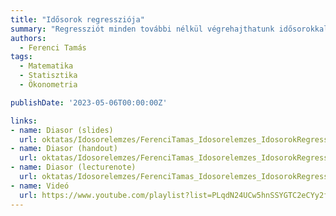 ```yaml
---
title: "Idősorok regressziója"
summary: "Regressziót minden további nélkül végrehajthatunk idősorokkal: a lineáris modell változtatás nélkül felhasználható, csak az eredményváltozó és a magyarázó változók most idősorok lesznek. Ez a gondolat nagyon sokféle konkrét modellhez elvezet annak függvényében, hogy pontosan milyen idősorokat használunk magyarázó változóként; ezeket részletesen át fogjuk tekinteni. A másik fontos problémakör amit meg fogunk beszélni, hogy vajon a modell becslésén, és különösen a becslés tulajdonságain, a szükséges modellfeltevéseken mit változtat az, ha idősorokat regresszálunk egymással."
authors:
  - Ferenci Tamás
tags:
  - Matematika
  - Statisztika
  - Ökonometria

publishDate: '2023-05-06T00:00:00Z'

links:
- name: Diasor (slides)
  url: oktatas/Idosorelemzes/FerenciTamas_Idosorelemzes_IdosorokRegresszioja_slides.pdf
- name: Diasor (handout)
  url: oktatas/Idosorelemzes/FerenciTamas_Idosorelemzes_IdosorokRegresszioja_handout.pdf
- name: Diasor (lecturenote)
  url: oktatas/Idosorelemzes/FerenciTamas_Idosorelemzes_IdosorokRegresszioja_lecturenote.pdf
- name: Videó
  url: https://www.youtube.com/playlist?list=PLqdN24UCw5hnSSYGTC2eCYy2fGYcBwgG7
---
```

